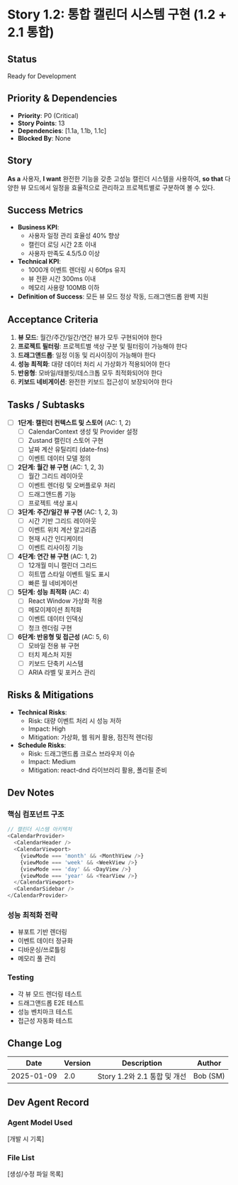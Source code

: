 # Story 1.2: 통합 캘린더 시스템 구현 (1.2 + 2.1 통합)

## Status
Ready for Development

## Priority & Dependencies
- **Priority**: P0 (Critical)
- **Story Points**: 13
- **Dependencies**: [1.1a, 1.1b, 1.1c]
- **Blocked By**: None

## Story
**As a** 사용자,
**I want** 완전한 기능을 갖춘 고성능 캘린더 시스템을 사용하여,
**so that** 다양한 뷰 모드에서 일정을 효율적으로 관리하고 프로젝트별로 구분하여 볼 수 있다.

## Success Metrics
- **Business KPI**: 
  - 사용자 일정 관리 효율성 40% 향상
  - 캘린더 로딩 시간 2초 이내
  - 사용자 만족도 4.5/5.0 이상
- **Technical KPI**:
  - 1000개 이벤트 렌더링 시 60fps 유지
  - 뷰 전환 시간 300ms 이내
  - 메모리 사용량 100MB 이하
- **Definition of Success**: 모든 뷰 모드 정상 작동, 드래그앤드롭 완벽 지원

## Acceptance Criteria
1. **뷰 모드**: 월간/주간/일간/연간 뷰가 모두 구현되어야 한다
2. **프로젝트 필터링**: 프로젝트별 색상 구분 및 필터링이 가능해야 한다
3. **드래그앤드롭**: 일정 이동 및 리사이징이 가능해야 한다
4. **성능 최적화**: 대량 데이터 처리 시 가상화가 적용되어야 한다
5. **반응형**: 모바일/태블릿/데스크톱 모두 최적화되어야 한다
6. **키보드 네비게이션**: 완전한 키보드 접근성이 보장되어야 한다

## Tasks / Subtasks
- [ ] **1단계: 캘린더 컨텍스트 및 스토어** (AC: 1, 2)
  - [ ] CalendarContext 생성 및 Provider 설정
  - [ ] Zustand 캘린더 스토어 구현
  - [ ] 날짜 계산 유틸리티 (date-fns)
  - [ ] 이벤트 데이터 모델 정의

- [ ] **2단계: 월간 뷰 구현** (AC: 1, 2, 3)
  - [ ] 월간 그리드 레이아웃
  - [ ] 이벤트 렌더링 및 오버플로우 처리
  - [ ] 드래그앤드롭 기능
  - [ ] 프로젝트 색상 표시

- [ ] **3단계: 주간/일간 뷰 구현** (AC: 1, 2, 3)
  - [ ] 시간 기반 그리드 레이아웃
  - [ ] 이벤트 위치 계산 알고리즘
  - [ ] 현재 시간 인디케이터
  - [ ] 이벤트 리사이징 기능

- [ ] **4단계: 연간 뷰 구현** (AC: 1, 2)
  - [ ] 12개월 미니 캘린더 그리드
  - [ ] 히트맵 스타일 이벤트 밀도 표시
  - [ ] 빠른 월 네비게이션

- [ ] **5단계: 성능 최적화** (AC: 4)
  - [ ] React Window 가상화 적용
  - [ ] 메모이제이션 최적화
  - [ ] 이벤트 데이터 인덱싱
  - [ ] 청크 렌더링 구현

- [ ] **6단계: 반응형 및 접근성** (AC: 5, 6)
  - [ ] 모바일 전용 뷰 구현
  - [ ] 터치 제스처 지원
  - [ ] 키보드 단축키 시스템
  - [ ] ARIA 라벨 및 포커스 관리

## Risks & Mitigations
- **Technical Risks**: 
  - Risk: 대량 이벤트 처리 시 성능 저하
  - Impact: High
  - Mitigation: 가상화, 웹 워커 활용, 점진적 렌더링
- **Schedule Risks**:
  - Risk: 드래그앤드롭 크로스 브라우저 이슈
  - Impact: Medium
  - Mitigation: react-dnd 라이브러리 활용, 폴리필 준비

## Dev Notes
### 핵심 컴포넌트 구조
```typescript
// 캘린더 시스템 아키텍처
<CalendarProvider>
  <CalendarHeader />
  <CalendarViewport>
    {viewMode === 'month' && <MonthView />}
    {viewMode === 'week' && <WeekView />}
    {viewMode === 'day' && <DayView />}
    {viewMode === 'year' && <YearView />}
  </CalendarViewport>
  <CalendarSidebar />
</CalendarProvider>
```

### 성능 최적화 전략
- 뷰포트 기반 렌더링
- 이벤트 데이터 정규화
- 디바운싱/쓰로틀링
- 메모리 풀 관리

### Testing
- 각 뷰 모드 렌더링 테스트
- 드래그앤드롭 E2E 테스트
- 성능 벤치마크 테스트
- 접근성 자동화 테스트

## Change Log
| Date | Version | Description | Author |
|------|---------|-------------|--------|
| 2025-01-09 | 2.0 | Story 1.2와 2.1 통합 및 개선 | Bob (SM) |

## Dev Agent Record
### Agent Model Used
[개발 시 기록]

### File List
[생성/수정 파일 목록]